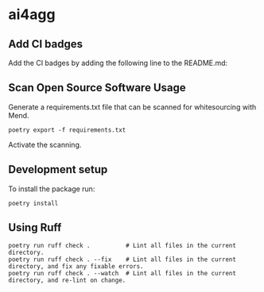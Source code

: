 # ai4agg

## Add CI badges
Add the CI badges by adding the following line to the README.md: 

## Scan Open Source Software Usage
Generate a requirements.txt file that can be scanned for whitesourcing with Mend. 
```console
poetry export -f requirements.txt
```
Activate the scanning. 

## Development setup
To install the package run:

```console
poetry install
```

## Using Ruff

```console
poetry run ruff check .          # Lint all files in the current directory.
poetry run ruff check . --fix    # Lint all files in the current directory, and fix any fixable errors.
poetry run ruff check . --watch  # Lint all files in the current directory, and re-lint on change.
```
